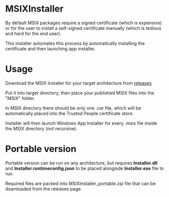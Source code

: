 # MSIXInstaller
By default MSIX packages require a signed certificate (which is expensive) or for the user to install a self-signed certificate manually (which is tedious and hard for the end user). 

This installer automates this process by automatically installing the certificate and then launching app installer.

# Usage
Download the MSIX Installer for your target architecture from [releases](https://github.com/MinikPLayer/MSIXInstaller/releases/latest)

Put it into target directory, then place your published MSIX files into the "MSIX" folder.

In MSIX directory there should be only one .cer file, which will be automatically placed into the Trusted People certificate store.

Installer will then launch Windows App Installer for every .msix file inside the MSIX directory (not recursive).

# Portable version
Portable version can be run on any architecture, but requires **Installer.dll** and **Installer.runtimeconfig.json** to be placed alongisde **Installer.exe** file to run. 

Required files are packed into MSIXInstaller_portable.zip file that can be downloaded from the releases page.
